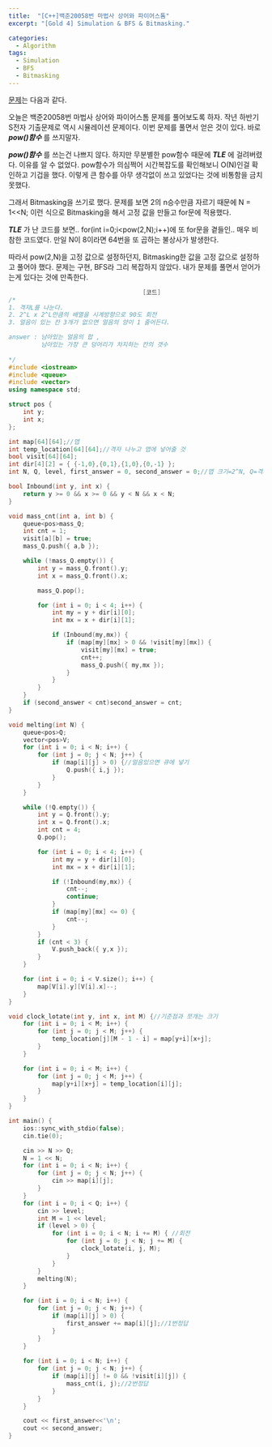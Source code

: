 ```yaml
---
title:  "[C++]백준20058번 마법사 상어와 파이어스톰"
excerpt: "[Gold 4] Simulation & BFS & Bitmasking."

categories:
  - Algorithm
tags:
  - Simulation
  - BFS
  - Bitmasking
---
```

[문제](https://www.acmicpc.net/problem/20058)는 다음과 같다.

오늘은 백준20058번 마법사 상어와 파이어스톰 문제를 풀어보도록 하자. 작년 하반기 S전자 기출문제로 역시 시뮬레이션 문제이다. 이번 문제를 풀면서 얻은 것이 있다. 바로 ___pow()함수___ 를  쓰지말자.

___pow()함수___ 를 쓰는건 나쁘지 않다. 하지만 무분별한 pow함수 때문에 ___TLE___ 에 걸려버렸다. 이유를 알 수 없었다. pow함수가 의심쩍어 시간복잡도를 확인해보니 O(N)인걸 확인하고 기겁을 했다. 이렇게 큰 함수를 아무 생각없이 쓰고 있었다는 것에 비통함을 금치못했다.

그래서 Bitmasking을 쓰기로 했다. 문제를 보면 2의 n승수만큼 자르기 때문에 N = 1<<N; 이런 식으로 Bitmasking을 해서 고정 값을 만들고 for문에 적용했다. 

___TLE___ 가 난 코드를 보면.. for(int i=0;i<pow(2,N);i++)에 또 for문을 곁들인.. 매우 비참한 코드였다. 만일 N이 8이라면 64번을 또 곱하는 불상사가 발생한다. 

따라서 pow(2,N)을 고정 값으로 설정하던지, Bitmasking한 값을 고정 값으로 설정하고 풀어야 했다. 문제는 구현, BFS라 그리 복잡하지 않았다. 내가 문제를 풀면서 얻어가는게 있다는 것에 만족한다. 

```c++
                                     [코드]
/*
1. 격자L를 나눈다.
2. 2^L x 2^L만큼의 배열을 시계방향으로 90도 회전
3. 얼음이 있는 칸 3개가 없으면 얼음의 양이 1 줄어든다.

answer : 남아있는 얼음의 합 ,
		 남아있는 가장 큰 덩어리가 차지하는 칸의 갯수
		 
*/
#include <iostream>
#include <queue>
#include <vector>
using namespace std;

struct pos {
	int y;
	int x;
};

int map[64][64];//맵
int temp_location[64][64];//격자 나누고 맵에 넣어줄 것
bool visit[64][64];
int dir[4][2] = { {-1,0},{0,1},{1,0},{0,-1} };
int N, Q, level, first_answer = 0, second_answer = 0;//맵 크기=2^N, Q=격자 쪼갤 횟수,level=쪼개는 크기

bool Inbound(int y, int x) {
	return y >= 0 && x >= 0 && y < N && x < N;
}

void mass_cnt(int a, int b) {
	queue<pos>mass_Q;
	int cnt = 1;
	visit[a][b] = true;
	mass_Q.push({ a,b });

	while (!mass_Q.empty()) {
		int y = mass_Q.front().y;
		int x = mass_Q.front().x;

		mass_Q.pop();

		for (int i = 0; i < 4; i++) {
			int my = y + dir[i][0];
			int mx = x + dir[i][1];

			if (Inbound(my,mx)) {
				if (map[my][mx] > 0 && !visit[my][mx]) {
					visit[my][mx] = true;
					cnt++;
					mass_Q.push({ my,mx });
				}
			}
		}
	}
	if (second_answer < cnt)second_answer = cnt;
}

void melting(int N) {
	queue<pos>Q;
	vector<pos>V;
	for (int i = 0; i < N; i++) {
		for (int j = 0; j < N; j++) {
			if (map[i][j] > 0) {//얼음있으면 큐에 넣기
				Q.push({ i,j });
			}
		}
	}

	while (!Q.empty()) {
		int y = Q.front().y;
		int x = Q.front().x;
		int cnt = 4;
		Q.pop();

		for (int i = 0; i < 4; i++) {
			int my = y + dir[i][0];
			int mx = x + dir[i][1];

			if (!Inbound(my,mx)) {
				cnt--;
				continue;
			}
			if (map[my][mx] <= 0) {
				cnt--;
			}
		}
		if (cnt < 3) {
			V.push_back({ y,x });
		}
	}

	for (int i = 0; i < V.size(); i++) {
		map[V[i].y][V[i].x]--;
	}
}

void clock_lotate(int y, int x, int M) {//기준점과 쪼개는 크기
	for (int i = 0; i < M; i++) {
		for (int j = 0; j < M; j++) {
			temp_location[j][M - 1 - i] = map[y+i][x+j];
		}
	}

	for (int i = 0; i < M; i++) {
		for (int j = 0; j < M; j++) {
			map[y+i][x+j] = temp_location[i][j];
		}
	}
}

int main() {
	ios::sync_with_stdio(false);
	cin.tie(0);

	cin >> N >> Q;
	N = 1 << N;
	for (int i = 0; i < N; i++) {
		for (int j = 0; j < N; j++) {
			cin >> map[i][j];
		}
	}
	for (int i = 0; i < Q; i++) {
		cin >> level;
		int M = 1 << level;
		if (level > 0) {
			for (int i = 0; i < N; i += M) { //회전
				for (int j = 0; j < N; j += M) {
					clock_lotate(i, j, M);
				}
			}
		}
		melting(N);
	}

	for (int i = 0; i < N; i++) {
		for (int j = 0; j < N; j++) {
			if (map[i][j] > 0) {
				first_answer += map[i][j];//1번정답
			}
		}
	}
	
	for (int i = 0; i < N; i++) {
		for (int j = 0; j < N; j++) {
			if (map[i][j] != 0 && !visit[i][j]) {
				mass_cnt(i, j);//2번정답
			}
		}
	}

	cout << first_answer<<'\n';
	cout << second_answer;
}
```
